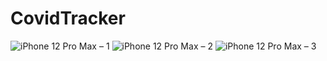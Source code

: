 # CovidTracker
![iPhone 12 Pro Max – 1](https://user-images.githubusercontent.com/28642798/144739051-c3eaa118-b5f6-4582-8fe6-5111d7883fab.png)
![iPhone 12 Pro Max – 2](https://user-images.githubusercontent.com/28642798/144739053-2904732a-efbd-4a2a-b332-a283341b3169.png)
![iPhone 12 Pro Max – 3](https://user-images.githubusercontent.com/28642798/144739054-afd087a6-0042-4e87-8ed8-80e6b08e03cd.png)
